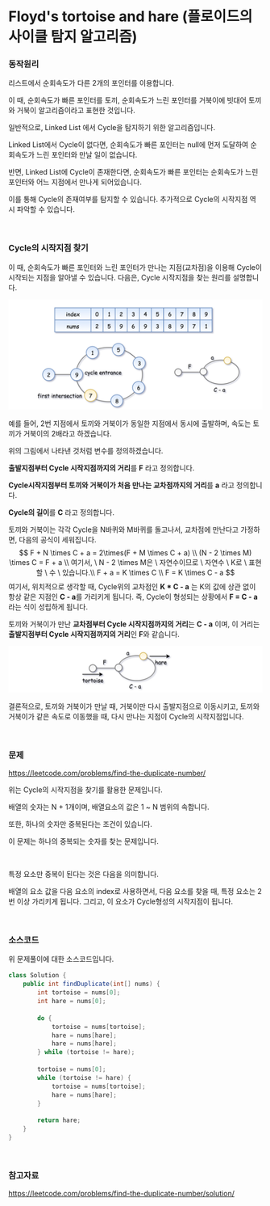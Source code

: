 # Floyd's tortoise and hare (플로이드의 사이클 탐지 알고리즘)

### 동작원리

리스트에서 순회속도가 다른 2개의 포인터를 이용합니다.

이 때, 순회속도가 빠른 포인터를 토끼, 순회속도가 느린 포인터를 거북이에 빗대어 토끼와 거북이 알고리즘이라고 표현한 것입니다.

일반적으로, Linked List 에서 Cycle을 탐지하기 위한 알고리즘입니다.

Linked List에서 Cycle이 없다면, 순회속도가 빠른 포인터는 null에 먼저 도달하여 순회속도가 느린 포인터와 만날 일이 없습니다.

반면, Linked List에 Cycle이 존재한다면, 순회속도가 빠른 포인터는 순회속도가 느린 포인터와 어느 지점에서 만나게 되어있습니다.

이를 통해 Cycle의 존재여부를 탐지할 수 있습니다. 추가적으로 Cycle의 시작지점 역시 파악할 수 있습니다.

<br>

### Cycle의 시작지점 찾기

이 때, 순회속도가 빠른 포인터와 느린 포인터가 만나는 지점(교차점)을 이용해 Cycle이 시작되는 지점을 알아낼 수 있습니다. 다음은, Cycle 시작지점을 찾는 원리를 설명합니다.

![pic](./images/floyd-cycle-detection-1)

예를 들어, 2번 지점에서 토끼와 거북이가 동일한 지점에서 동시에 출발하며, 속도는 토끼가 거북이의 2배라고 하겠습니다.

위의 그림에서 나타낸 것처럼 변수를 정의하겠습니다.

**출발지점부터 Cycle 시작지점까지의 거리**를 **F** 라고 정의합니다.

**Cycle시작지점부터 토끼와 거북이가 처음 만나는 교차점까지의 거리**를 **a** 라고 정의합니다.

**Cycle의 길이**를 **C** 라고 정의합니다.

토끼와 거북이는 각각 Cycle을 N바퀴와 M바퀴를 돌고나서, 교차점에 만난다고 가정하면, 다음의 공식이 세워집니다.
$$
F + N \times C + a = 2\times(F + M \times C + a) \\
(N - 2 \times M) \times C = F + a \\
여기서, \ N - 2 \times M은 \ 자연수이므로 \ 자연수 \ K로 \ 표현할 \ 수 \ 있습니다.\\
F + a = K \times C \\
F = K \times C - a
$$
여기서, 위치적으로 생각할 때, Cycle위의 교차점인 **K * C - a** 는 K의 값에 상관 없이 항상 같은 지점인 **C - a**를 가리키게 됩니다. 즉, Cycle이 형성되는 상황에서 **F = C - a** 라는 식이 성립하게 됩니다.

토끼와 거북이가 만난 **교차점부터 Cycle 시작지점까지의 거리**는 **C - a** 이며, 이 거리는 **출발지점부터 Cycle 시작지점까지의 거리**인 **F**와 같습니다. 

![pic](./images/floyd-cycle-detection-2)

결론적으로, 토끼와 거북이가 만날 때, 거북이만 다시 출발지점으로 이동시키고, 토끼와 거북이가 같은 속도로 이동했을 때, 다시 만나는 지점이 Cycle의 시작지점입니다.

<br>

### 문제

https://leetcode.com/problems/find-the-duplicate-number/

위는 Cycle의 시작지점을 찾기를 활용한 문제입니다.

배열의 숫자는 N + 1개이며, 배열요소의 값은 1 ~ N 범위의 속합니다.

또한, 하나의 숫자만 중복된다는 조건이 있습니다.

이 문제는 하나의 중복되는 숫자를 찾는 문제입니다.

<br>

특정 요소만 중복이 된다는 것은 다음을 의미합니다.

배열의 요소 값을 다음 요소의 index로 사용하면서, 다음 요소를 찾을 때, 특정 요소는 2번 이상 가리키게 됩니다. 그리고, 이 요소가 Cycle형성의 시작지점이 됩니다.

<br>

### 소스코드

위 문제풀이에 대한 소스코드입니다.

```java
class Solution {
    public int findDuplicate(int[] nums) {
        int tortoise = nums[0];
        int hare = nums[0];

        do {
            tortoise = nums[tortoise];
            hare = nums[hare];
            hare = nums[hare];
        } while (tortoise != hare);

        tortoise = nums[0];
        while (tortoise != hare) {
            tortoise = nums[tortoise];
            hare = nums[hare];
        }

        return hare;
    }
}
```

<br>

### 참고자료

https://leetcode.com/problems/find-the-duplicate-number/solution/

